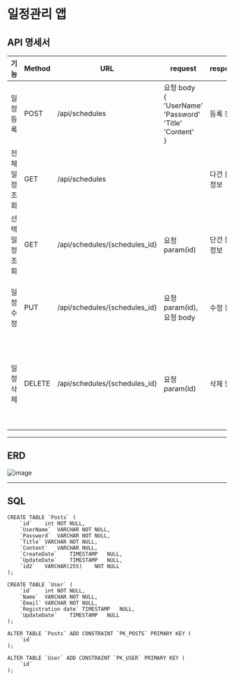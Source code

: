 # 일정관리 앱

API 명세서
--------------

| 기능 | Method | **URL** | **request** | **response** | **상태코드** |
| --- | --- | --- | --- | --- | --- |
| 일정 등록 | POST | /api/schedules  | 요청 body <br> {<br>'UserName'<br>'Password'<br>'Title'<br>'Content'<br>} | 등록 정보 | 200 OK, 400 비정상 값 |
| 전체 일정 조회 | GET | /api/schedules |  | 다건 응답 정보 | 200 OK |
| 선택 일정 조회 | GET | /api/schedules/{schedules_id} | 요청 param(id) | 단건 응답 정보 | 200 OK |
| 일정 수정 | PUT | /api/schedules/{schedules_id}  | 요청 param(id), 요청 body | 수정 정보 | 200 OK, 400 비정상 값 |
| 일정 삭제 | DELETE | /api/schedules/{schedules_id}  | 요청 param(id) | 삭제 정보 | 200 OK, 404 선택한 일정이 사라짐 |

*** 

ERD
----------

![image](https://github.com/user-attachments/assets/09617f27-30d9-4422-aaec-409db770ba62)



***
SQL
---

```
CREATE TABLE `Posts` (
	`id`	int	NOT NULL,
	`UserName`	VARCHAR	NOT NULL,
	`Password`	VARCHAR	NOT NULL,
	`Title`	VARCHAR	NOT NULL,
	`Content`	VARCHAR	NULL,
	`CreateDate`	TIMESTAMP	NULL,
	`UpdateDate`	TIMESTAMP	NULL,
	`id2`	VARCHAR(255)	NOT NULL
);

CREATE TABLE `User` (
	`id`	int	NOT NULL,
	`Name`	VARCHAR	NOT NULL,
	`Email`	VARCHAR	NOT NULL,
	`Registration date`	TIMESTAMP	NULL,
	`UpdateDate`	TIMESTAMP	NULL
);

ALTER TABLE `Posts` ADD CONSTRAINT `PK_POSTS` PRIMARY KEY (
	`id`
);

ALTER TABLE `User` ADD CONSTRAINT `PK_USER` PRIMARY KEY (
	`id`
);
```

